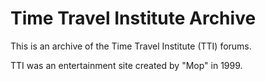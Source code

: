 # Time Travel Institute Archive
This is an archive of the Time Travel Institute (TTI) forums.

TTI was an entertainment site created by "Mop" in 1999.
